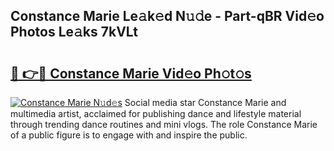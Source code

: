 ## Constance Marie Le𝚊k𝚎d N𝚞𝚍e - Part-qBR Vid𝚎o Photos Le𝚊ks 7kVLt

# <h2><a href="http://fbbdhx.evod.top/?m=Constance+Marie">🔗 👉🔴 Constance Marie Vid𝚎o Ph𝚘t𝚘s</a></h2>

[![Constance Marie N𝚞d𝚎s](https://i.imgur.com/8V9OHl7.gif)](http://fbbdhx.evod.top/?m=Constance+Marie)
Social media star Constance Marie and multimedia artist, acclaimed for publishing dance and lifestyle material through trending dance routines and mini vlogs. The role Constance Marie of a public figure is to engage with and inspire the public. 
